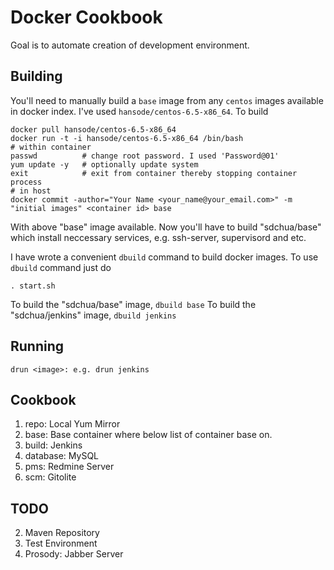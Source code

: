 # Docker Cookbook
Goal is to automate creation of development environment.

## Building
You'll need to manually build a `base` image from any `centos` images available in docker index.
I've used `hansode/centos-6.5-x86_64`. To build

```shell
docker pull hansode/centos-6.5-x86_64
docker run -t -i hansode/centos-6.5-x86_64 /bin/bash
# within container
passwd          # change root password. I used 'Password@01'
yum update -y   # optionally update system
exit            # exit from container thereby stopping container process
# in host
docker commit -author="Your Name <your_name@your_email.com>" -m "initial images" <container id> base
```

With above "base" image available. Now you'll have to build "sdchua/base" which install neccessary
services, e.g. ssh-server, supervisord and etc.

I have wrote a convenient `dbuild` command to build docker images. To use `dbuild` command just
do
```shell
. start.sh
```

To build the "sdchua/base" image, `dbuild base`
To build the "sdchua/jenkins" image, `dbuild jenkins`

## Running
```shell
drun <image>: e.g. drun jenkins
```

## Cookbook
1. repo: Local Yum Mirror
2. base: Base container where below list of container base on.
3. build: Jenkins
4. database: MySQL
5. pms: Redmine Server
1. scm: Gitolite

## TODO
2. Maven Repository
3. Test Environment
4. Prosody: Jabber Server
